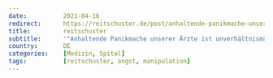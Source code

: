 ```yaml
---
date:          2021-04-16
redirect:      https://reitschuster.de/post/anhaltende-panikmache-unserer-aerzte-ist-unverhaeltnismaessig-und-verantwortungslos/
title:         reitschuster
subtitle:      '"Anhaltende Panikmache unserer Ärzte ist unverhältnismäßig und verantwortungslos"'
country:       DE
categories:    [Medizin, Spital]
tags:          [reitschuster, angst, manipulation]
---
```


